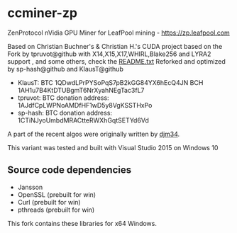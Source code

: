 # ccminer-zp

ZenProtocol nVidia GPU Miner for LeafPool mining - https://zp.leafpool.com

Based on Christian Buchner's &amp; Christian H.'s CUDA project
based on the Fork by tpruvot@github with X14,X15,X17,WHIRL,Blake256 and LYRA2 support , and some others, check the [README.txt](README.txt)
Reforked and optimized by sp-hash@github and KlausT@github 

* KlausT:
    BTC 1QDwdLPrPYSoPqS7pB2kGG84YX6hEcQ4JN
    BCH 1AH1u7B4KtDTUBgmT6NrXyahNEgTac3fL7
* tpruvot:
    BTC donation address: 1AJdfCpLWPNoAMDfHF1wD5y8VgKSSTHxPo
* sp-hash:
    BTC donation address: 1CTiNJyoUmbdMRACtteRWXhGqtSETYd6Vd

A part of the recent algos were originally written by [djm34](https://github.com/djm34).

This variant was tested and built with Visual Studio 2015 on Windows 10

## Source code dependencies

* Jansson
* OpenSSL (prebuilt for win)
* Curl (prebuilt for win)
* pthreads (prebuilt for win)

This fork contains these libraries for x64 Windows.
